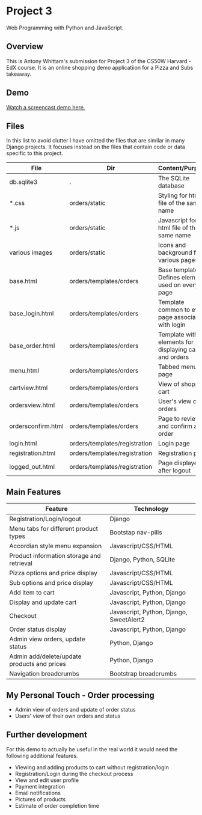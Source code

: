 # Project 3

Web Programming with Python and JavaScript.

## Overview
This is Antony Whittam's submission for Project 3 of the CS50W Harvard - EdX course. It is an online shopping demo applicatiion for a Pizza and Subs takeaway.

## Demo
[Watch a screencast demo here.](https://youtu.be/hG94QJA3Ky8)

## Files
In this list to avoid clutter I have omitted the files that are similar in many Django projects. 
It focuses instead on the files that contain code or data specific to this project.

| File               | Dir               | Content/Purpose             |
| -----------------  | ----------------- | --------------------------- |
| db.sqlite3         | .                             | The SQLite database
| *.css              | orders/static                 | Styling for html file of the same name
| *.js               | orders/static                 | Javascript for html file of the same name
| various images     | orders/static                 | Icons and background for various pages 
| base.html          | orders/templates/orders       | Base template. Defines elements used on every page
| base_login.html    | orders/templates/orders       | Template common to every page associated with login
| base_order.html    | orders/templates/orders       | Template with elements for displaying cart and orders
| menu.html          | orders/templates/orders       | Tabbed menu page
| cartview.html      | orders/templates/orders       | View of shopping cart
| ordersview.html    | orders/templates/orders       | User's view of orders
| ordersconfirm.html | orders/templates/orders       | Page to review and confirm an order
| login.html         | orders/templates/registration | Login page
| registration.html  | orders/templates/registration | Registration page
| logged_out.html    | orders/templates/registration | Page displayed after logout

## Main Features
| Feature                                     | Technology                  |
| -----------------------------------------   | --------------------------- |
| Registration/Login/logout                   | Django
| Menu tabs for different product types       | Bootstap nav-pills
| Accordian style menu expansion              | Javascript/CSS/HTML
| Product information storage and retrieval   | Django, Python, SQLite
| Pizza options and price display             | Javascript/CSS/HTML
| Sub options and price display               | Javascript/CSS/HTML
| Add item to cart                            | Javascript, Python, Django
| Display and update cart                     | Javascript, Python, Django
| Checkout                                    | Javascript, Python, Django, SweetAlert2
| Order status display                        | Javascript, Python, Django
| Admin view orders, update status            | Python, Django
| Admin add/delete/update products and prices | Python, Django
| Navigation breadcrumbs                      | Bootstrap breadcrumbs

## My Personal Touch - Order processing
* Admin view of orders and update of order status 
* Users' view of their own orders and status

## Further development
For this demo to actually be useful in the real world it would need the following additional features.

* Viewing and adding products to cart without registration/login
* Registration/Login during the checkout process
* View and edit user profile
* Payment integration
* Email notifications
* Pictures of products
* Estimate of order completion time
